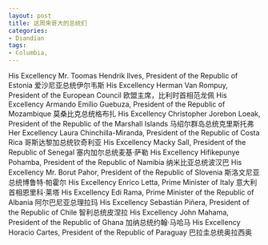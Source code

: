 ```yaml
---
layout: post
title: 这周来哥大的总统们
categories:
- Diandian
tags:
- Columbia, 
---
```

His Excellency Mr. Toomas Hendrik Ilves, President of the Republic of Estonia 爱沙尼亚总统伊尔韦斯 His Excellency Herman Van Rompuy, President of the European Council 欧盟主席，比利时首相范龙佩 His Excellency Armando Emílio Guebuza, President of the Republic of Mozambique 莫桑比克总统格布扎 His Excellency Christopher Jorebon Loeak, President of the Republic of the Marshall Islands 马绍尔群岛总统克里斯托弗 Her Excellency Laura Chinchilla-Miranda, President of the Republic of Costa Rica 哥斯达黎加总统钦奇利亚 His Excellency Macky Sall, President of the Republic of Senegal 塞内加尔总统麦基·萨勒 His Excellency Hifikepunye Pohamba, President of the Republic of Namibia 纳米比亚总统波汉巴 His Excellency Mr. Borut Pahor, President of the Republic of Slovenia 斯洛文尼亚总统博鲁特·帕霍尔 His Excellency Enrico Letta, Prime Minister of Italy 意大利首相恩里科·莱塔 His Excellency Edi Rama, Prime Minister of the Republic of Albania 阿尔巴尼亚总理拉玛 His Excellency Sebastián Piñera, President of the Republic of Chile 智利总统皮涅拉 His Excellency John Mahama, President of the Republic of Ghana 加纳总统约翰·马哈马 His Excellency Horacio Cartes, President of the Republic of Paraguay 巴拉圭总统奥拉西奥